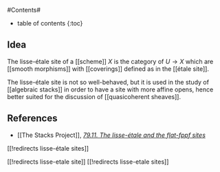 
#Contents#
* table of contents
{:toc}

## Idea

The lisse-&#233;tale site of a [[scheme]] $X$ is the category of $U \to X$ which are [[smooth morphisms]] with [[coverings]] defined as in the [[étale site]].

The lisse-&#233;tale site is not so well-behaved, but it is used in the study of [[algebraic stacks]] in order to have a site with more affine opens, hence better suited for the discussion of [[quasicoherent sheaves]].

## References

* [[The Stacks Project]], _[79.11. The lisse-&#233;tale and the flat-fppf sites](http://stacks.math.columbia.edu/tag/0786)_

[[!redirects lisse-étale sites]]

[[!redirects lisse-etale site]]
[[!redirects lisse-etale sites]]